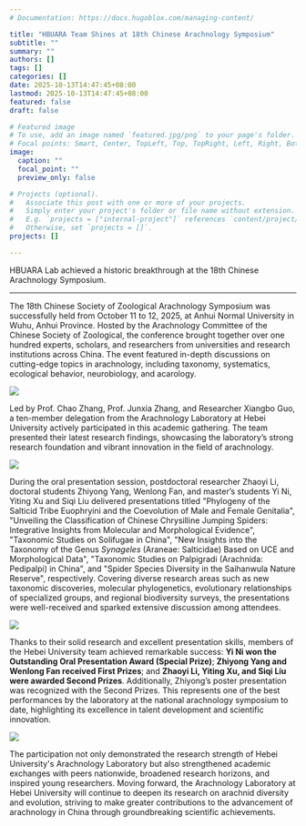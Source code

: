 ```yaml
---
# Documentation: https://docs.hugoblox.com/managing-content/

title: "HBUARA Team Shines at 18th Chinese Arachnology Symposium"
subtitle: ""
summary: ""
authors: []
tags: []
categories: []
date: 2025-10-13T14:47:45+08:00
lastmod: 2025-10-13T14:47:45+08:00
featured: false
draft: false

# Featured image
# To use, add an image named `featured.jpg/png` to your page's folder.
# Focal points: Smart, Center, TopLeft, Top, TopRight, Left, Right, BottomLeft, Bottom, BottomRight.
image:
  caption: ""
  focal_point: ""
  preview_only: false

# Projects (optional).
#   Associate this post with one or more of your projects.
#   Simply enter your project's folder or file name without extension.
#   E.g. `projects = ["internal-project"]` references `content/project/deep-learning/index.md`.
#   Otherwise, set `projects = []`.
projects: []

---
```


HBUARA Lab achieved a historic breakthrough at the 18th Chinese Arachnology Symposium.

---

<!--more-->

The 18th Chinese Society of Zoological Arachnology Symposium was successfully held from October 11 to 12, 2025, at Anhui Normal University in Wuhu, Anhui Province. Hosted by the Arachnology Committee of the Chinese Society of Zoological, the conference brought together over one hundred experts, scholars, and researchers from universities and research institutions across China. The event featured in-depth discussions on cutting-edge topics in arachnology, including taxonomy, systematics, ecological behavior, neurobiology, and acarology.

![](/images/2025-wuhu/1.jpg)

Led by Prof. Chao Zhang, Prof. Junxia Zhang, and Researcher Xiangbo Guo, a ten-member delegation from the Arachnology Laboratory at Hebei University actively participated in this academic gathering. The team presented their latest research findings, showcasing the laboratory’s strong research foundation and vibrant innovation in the field of arachnology.

![](/images/2025-wuhu/2.jpg)

During the oral presentation session, postdoctoral researcher Zhaoyi Li, doctoral students Zhiyong Yang, Wenlong Fan, and master’s students Yi Ni, Yiting Xu and Siqi Liu delivered presentations titled "Phylogeny of the Salticid Tribe Euophryini and the Coevolution of Male and Female Genitalia", "Unveiling the Classification of Chinese Chrysilline Jumping Spiders: Integrative Insights from Molecular and Morphological Evidence", "Taxonomic Studies on Solifugae in China", "New Insights into the Taxonomy of the Genus *Synageles* (Araneae: Salticidae) Based on UCE and Morphological Data", "Taxonomic Studies on Palpigradi (Arachnida: Pedipalpi) in China", and "Spider Species Diversity in the Saihanwula Nature Reserve", respectively. Covering diverse research areas such as new taxonomic discoveries, molecular phylogenetics, evolutionary relationships of specialized groups, and regional biodiversity surveys, the presentations were well-received and sparked extensive discussion among attendees.

![](/images/2025-wuhu/3.jpg)

Thanks to their solid research and excellent presentation skills, members of the Hebei University team achieved remarkable success: **Yi Ni won the Outstanding Oral Presentation Award (Special Prize)**; **Zhiyong Yang and Wenlong Fan received First Prizes**; and **Zhaoyi Li, Yiting Xu, and Siqi Liu were awarded Second Prizes**. Additionally, Zhiyong’s poster presentation was recognized with the Second Prizes. This represents one of the best performances by the laboratory at the national arachnology symposium to date, highlighting its excellence in talent development and scientific innovation.

![](/images/2025-wuhu/4.jpg)

The participation not only demonstrated the research strength of Hebei University's Arachnology Laboratory but also strengthened academic exchanges with peers nationwide, broadened research horizons, and inspired young researchers. Moving forward, the Arachnology Laboratory at Hebei University will continue to deepen its research on arachnid diversity and evolution, striving to make greater contributions to the advancement of arachnology in China through groundbreaking scientific achievements.